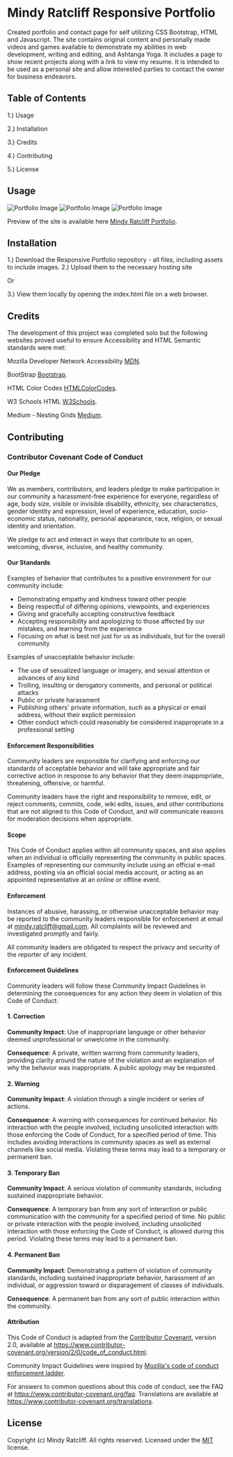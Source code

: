 # Mindy Ratcliff Responsive Portfolio
Created portfolio and contact page for self utilizing CSS Bootstrap, HTML and Javascript. The site contains original content and personally made videos and games available to demonstrate my abilities in web development, writing and editing, and Ashtanga Yoga. It includes a page to show recent projects along with a link to view my resume. It is intended to be used as a personal site and allow interested parties to contact the owner for business endeavors.

## Table of Contents

1.) Usage

2.) Installation

3.) Credits

4.) Contributing

5.) License

## Usage


![Portfolio Image](https://github.com/Mindyratcliff/ResponsivePortfolio/blob/main/Assets/RP1.jpeg)
![Portfolio Image](https://github.com/Mindyratcliff/ResponsivePortfolio/blob/main/Assets/RP2.jpeg)
![Portfolio Image](https://github.com/Mindyratcliff/ResponsivePortfolio/blob/main/Assets/RP3.jpeg)

Preview of the site is available here [Mindy Ratcliff Portfolio](https://mindyratcliff.github.io/ResponsivePortfolio/).


## Installation

1.) Download the Responsive Portfolio repository - all files, including assets to include images.
2.) Upload them to the necessary hosting site

Or

3.) View them locally by opening the index.html file on a web browser.


## Credits

The development of this project was completed solo but the following websites proved useful to ensure Accessibility and HTML Semantic standards were met:

Mozilla Developer Network Accessibility [MDN](https://developer.mozilla.org/en-US/docs/Web/Accessibility).

BootStrap [Bootstrap](https://getbootstrap.com).

HTML Color Codes [HTMLColorCodes](https://htmlcolorcodes.com).

W3 Schools HTML [W3Schools](https://www.w3schools.com/html/default.asp).

Medium - Nesting Grids [Medium](https://medium.com/@urchykli/nested-grids-using-bootstrap-8673b6bd7ec3).

## Contributing

### Contributor Covenant Code of Conduct

#### Our Pledge

We as members, contributors, and leaders pledge to make participation in our
community a harassment-free experience for everyone, regardless of age, body
size, visible or invisible disability, ethnicity, sex characteristics, gender
identity and expression, level of experience, education, socio-economic status,
nationality, personal appearance, race, religion, or sexual identity
and orientation.

We pledge to act and interact in ways that contribute to an open, welcoming,
diverse, inclusive, and healthy community.

#### Our Standards

Examples of behavior that contributes to a positive environment for our
community include:

* Demonstrating empathy and kindness toward other people
* Being respectful of differing opinions, viewpoints, and experiences
* Giving and gracefully accepting constructive feedback
* Accepting responsibility and apologizing to those affected by our mistakes,
  and learning from the experience
* Focusing on what is best not just for us as individuals, but for the
  overall community

Examples of unacceptable behavior include:

* The use of sexualized language or imagery, and sexual attention or
  advances of any kind
* Trolling, insulting or derogatory comments, and personal or political attacks
* Public or private harassment
* Publishing others' private information, such as a physical or email
  address, without their explicit permission
* Other conduct which could reasonably be considered inappropriate in a
  professional setting

#### Enforcement Responsibilities

Community leaders are responsible for clarifying and enforcing our standards of
acceptable behavior and will take appropriate and fair corrective action in
response to any behavior that they deem inappropriate, threatening, offensive,
or harmful.

Community leaders have the right and responsibility to remove, edit, or reject
comments, commits, code, wiki edits, issues, and other contributions that are
not aligned to this Code of Conduct, and will communicate reasons for moderation
decisions when appropriate.

#### Scope

This Code of Conduct applies within all community spaces, and also applies when
an individual is officially representing the community in public spaces.
Examples of representing our community include using an official e-mail address,
posting via an official social media account, or acting as an appointed
representative at an online or offline event.

#### Enforcement

Instances of abusive, harassing, or otherwise unacceptable behavior may be
reported to the community leaders responsible for enforcement at
email at mindy.ratcliff@gmail.com.
All complaints will be reviewed and investigated promptly and fairly.

All community leaders are obligated to respect the privacy and security of the
reporter of any incident.

#### Enforcement Guidelines

Community leaders will follow these Community Impact Guidelines in determining
the consequences for any action they deem in violation of this Code of Conduct:

#### 1. Correction

**Community Impact**: Use of inappropriate language or other behavior deemed
unprofessional or unwelcome in the community.

**Consequence**: A private, written warning from community leaders, providing
clarity around the nature of the violation and an explanation of why the
behavior was inappropriate. A public apology may be requested.

#### 2. Warning

**Community Impact**: A violation through a single incident or series
of actions.

**Consequence**: A warning with consequences for continued behavior. No
interaction with the people involved, including unsolicited interaction with
those enforcing the Code of Conduct, for a specified period of time. This
includes avoiding interactions in community spaces as well as external channels
like social media. Violating these terms may lead to a temporary or
permanent ban.

#### 3. Temporary Ban

**Community Impact**: A serious violation of community standards, including
sustained inappropriate behavior.

**Consequence**: A temporary ban from any sort of interaction or public
communication with the community for a specified period of time. No public or
private interaction with the people involved, including unsolicited interaction
with those enforcing the Code of Conduct, is allowed during this period.
Violating these terms may lead to a permanent ban.

#### 4. Permanent Ban

**Community Impact**: Demonstrating a pattern of violation of community
standards, including sustained inappropriate behavior,  harassment of an
individual, or aggression toward or disparagement of classes of individuals.

**Consequence**: A permanent ban from any sort of public interaction within
the community.

#### Attribution

This Code of Conduct is adapted from the [Contributor Covenant][homepage],
version 2.0, available at
https://www.contributor-covenant.org/version/2/0/code_of_conduct.html.

Community Impact Guidelines were inspired by [Mozilla's code of conduct
enforcement ladder](https://github.com/mozilla/diversity).

[homepage]: https://www.contributor-covenant.org

For answers to common questions about this code of conduct, see the FAQ at
https://www.contributor-covenant.org/faq. Translations are available at
https://www.contributor-covenant.org/translations.

## License 

Copyright (c) Mindy Ratcliff. All rights reserved.
Licensed under the [MIT](LICENSE.txt) license.

